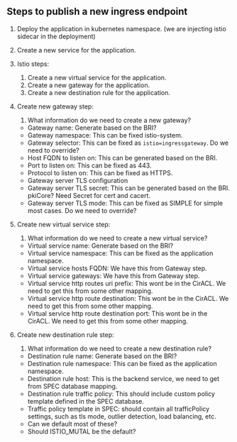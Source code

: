 ## Steps to publish a new ingress endpoint

1. Deploy the application in kubernetes namespace. (we are injecting istio sidecar in the deployment)
2. Create a new service for the application.
3. Istio steps:
    1. Create a new virtual service for the application.
    2. Create a new gateway for the application.
    3. Create a new destination rule for the application.

4. Create new gateway step:
    1. What information do we need to create a new gateway?
    - Gateway name: Generate based on the BRI?
    - Gateway namespace: This can be fixed istio-system.
    - Gateway selector: This can be fixed as `istio=ingressgateway`. Do we need to override?
    - Host FQDN to listen on: This can be generated based on the BRI.
    - Port to listen on: This can be fixed as 443.
    - Protocol to listen on: This can be fixed as HTTPS.
    - Gateway server TLS configuration
    - Gateway server TLS secret: This can be generated based on the BRI. pkiCore? Need Secret for cert and cacert.
    - Gateway server TLS mode: This can be fixed as SIMPLE for simple most cases. Do we need to override?

5. Create new virtual service step:
    1. What information do we need to create a new virtual service?
    - Virtual service name: Generate based on the BRI?
    - Virtual service namespace: This can be fixed as the application namespace.
    - Virtual service hosts FQDN: We have this from Gateway step.
    - Virtual service gateways: We have this from Gateway step.
    - Virtual service http routes uri prefix: This wont be in the CirACL. We need to get this from some other mapping.
    - Virtual service http route destination: This wont be in the CirACL. We need to get this from some other mapping.
    - Virtual service http route destination port: This wont be in the CirACL. We need to get this from some other mapping.

6. Create new destination rule step:
    1. What information do we need to create a new destination rule?
    - Destination rule name: Generate based on the BRI?
    - Destination rule namespace: This can be fixed as the application namespace.
    - Destination rule host: This is the backend service, we need to get from SPEC database mapping.
    - Destination rule traffic policy: This should include custom policy template defined in the SPEC database.
    - Traffic policy template in SPEC: should contain all trafficPolicy settings, such as tls mode, outlier detection, load balancing, etc.
    - Can we default most of these?
    - Should ISTIO_MUTAL be the default?
